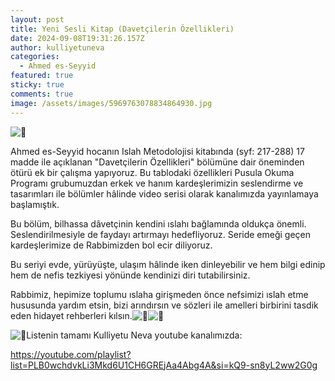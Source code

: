```yaml
---
layout: post
title: Yeni Sesli Kitap (Davetçilerin Özellikleri)
date: 2024-09-08T19:31:26.157Z
author: kulliyetuneva
categories:
  - Ahmed es-Seyyid
featured: true
sticky: true
comments: true
image: /assets/images/5969763078834864930.jpg
---
```

![📙](https://static.xx.fbcdn.net/images/emoji.php/v9/tc0/2/16/1f4d9.png)

Ahmed es-Seyyid hocanın Islah Metodolojisi kitabında (syf: 217-288) 17 madde ile açıklanan "Davetçilerin Özellikleri" bölümüne dair öneminden ötürü ek bir çalışma yapıyoruz. Bu tablodaki özellikleri Pusula Okuma Programı grubumuzdan erkek ve hanım kardeşlerimizin seslendirme ve tasarımları ile bölümler hâlinde video serisi olarak kanalımızda yayınlamaya başlamıştık.

Bu bölüm, bilhassa dâvetçinin kendini ıslahı bağlamında oldukça önemli. Seslendirilmesiyle de faydayı [](<>)artırmayı hedefliyoruz. Seride emeği geçen kardeşlerimize de Rabbimizden bol ecir diliyoruz.

Bu seriyi evde, yürüyüşte, ulaşım hâlinde iken dinleyebilir ve hem bilgi edinip hem de nefis tezkiyesi yönünde kendinizi diri tutabilirsiniz.

Rabbimiz, hepimize toplumu ıslaha girişmeden önce nefsimizi ıslah etme hususunda yardım etsin, bizi arındırsın ve sözleri ile amelleri birbirini tasdik eden hidayet rehberleri kılsın.![🍃](https://static.xx.fbcdn.net/images/emoji.php/v9/ta9/2/16/1f343.png)![🤲](https://static.xx.fbcdn.net/images/emoji.php/v9/tf/2/16/1f932.png)

![📍](https://static.xx.fbcdn.net/images/emoji.php/v9/tcc/2/16/1f4cd.png)Listenin tamamı Kulliyetu Neva youtube kanalımızda:

<https://youtube.com/playlist?list=PLB0wchdvkLi3Mkd6U1CH6GREjAa4Abg4A&si=kQ9-sn8yL2ww2G0g>